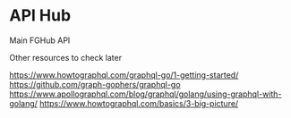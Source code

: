 # API Hub
Main FGHub API


Other resources to check later

https://www.howtographql.com/graphql-go/1-getting-started/
https://github.com/graph-gophers/graphql-go
https://www.apollographql.com/blog/graphql/golang/using-graphql-with-golang/
https://www.howtographql.com/basics/3-big-picture/